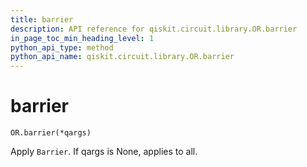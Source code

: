 ```yaml
---
title: barrier
description: API reference for qiskit.circuit.library.OR.barrier
in_page_toc_min_heading_level: 1
python_api_type: method
python_api_name: qiskit.circuit.library.OR.barrier
---
```


# barrier

<span id="qiskit.circuit.library.OR.barrier" />

`OR.barrier(*qargs)`

Apply `Barrier`. If qargs is None, applies to all.

